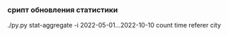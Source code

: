 ### срипт обновления статистики
./py.py stat-aggregate -i 2022-05-01...2022-10-10 count time referer city
